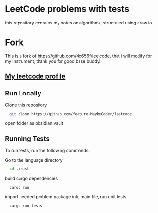 
# LeetCode problems with tests

this repository contains my notes on algorithms, structured using draw.io.

# Fork
This is a fork of https://github.com/4c656f/leetcode, that i will modify for my instrument, thank you for good base buddy!


## [My leetcode profile](https://leetcode.com/u/test_MaybeCoder/)
## Run Locally

Clone  this repository
```bash
  git clone https://github.com/feature-MaybeCoder/leetcode
```
open folder as obsidian vault
## Running Tests

To run tests, run the following commands:

Go to the language directory
```bash
  cd ./rust
```
build cargo dependencies
```bash
  cargo run
```
import needed problem package into main file, run unit tests
```bash
  cargo run tests
```
